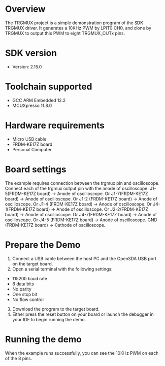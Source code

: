 Overview
========
The TRGMUX project is a simple demonstration program of the SDK TRGMUX driver. It generates
a 10KHz PWM by LPIT0 CH0, and clone by TRGMUX to output this PWM to eight TRGMUX_OUTx pins.

SDK version
===========
- Version: 2.15.0

Toolchain supported
===================
- GCC ARM Embedded  12.2
- MCUXpresso  11.8.0

Hardware requirements
=====================
- Micro USB cable
- FRDM-KE17Z board
- Personal Computer

Board settings
==============
The example requires connection between the trgmux pin and oscilloscope.
Connect each of the trgmux output pin with the anode of oscilloscope:
J1-5(FRDM-KE17Z board) -> Anode of oscilloscope.
Or J1-7(FRDM-KE17Z board) -> Anode of oscilloscope.
Or J1-2 (FRDM-KE17Z board) -> Anode of oscilloscope.
Or J1-4 (FRDM-KE17Z board) -> Anode of oscilloscope.
Or J4-1(FRDM-KE17Z board) -> Anode of oscilloscope.
Or J2-2(FRDM-KE17Z board) -> Anode of oscilloscope.
Or J4-7(FRDM-KE17Z board) -> Anode of oscilloscope.
Or J4-5 (FRDM-KE17Z board) -> Anode of oscilloscope.
GND  (FRDM-KE17Z board) -> Cathode of oscilloscope.

Prepare the Demo
================
1.  Connect a USB cable between the host PC and the OpenSDA USB port on the target board.
2.  Open a serial terminal with the following settings:
   - 115200 baud rate
   - 8 data bits
   - No parity
   - One stop bit
   - No flow control
3. Download the program to the target board.
4. Either press the reset button on your board or launch the debugger in your IDE to begin running
   the demo.

Running the demo
================
When the example runs successfully, you can see the 10KHz PWM on each of the 8 pins.
